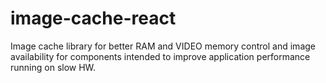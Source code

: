 # image-cache-react
Image cache library for better RAM and VIDEO memory control and image availability for components intended to improve application performance running on slow HW.
